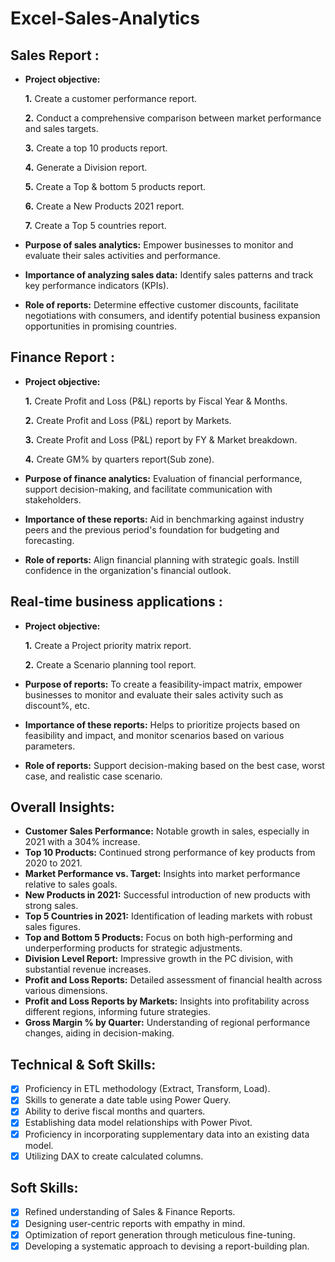 # Excel-Sales-Analytics

## Sales Report :


- **Project objective:** 

    **1.** Create a customer performance report.


    **2.** Conduct a comprehensive comparison between market performance and sales targets.


    **3.** Create a top 10 products report.

    **4.** Generate a Division report. 

  
    **5.** Create a Top & bottom 5 products report.

    **6.** Create a New Products 2021 report.


    **7.** Create a Top 5 countries report.


   
- **Purpose of sales analytics:** Empower businesses to monitor and evaluate their sales activities and performance.

- **Importance of analyzing sales data:** Identify sales patterns and track key performance indicators (KPIs).

- **Role of reports:** Determine effective customer discounts, facilitate negotiations with consumers, and identify potential business expansion opportunities in promising countries.


## Finance Report :

- **Project objective:** 

    **1.** Create Profit and Loss (P&L) reports by Fiscal Year & Months.


   **2.** Create Profit and Loss (P&L) report by Markets.


   **3.** Create Profit and Loss (P&L) report by FY & Market breakdown.


   **4.** Create GM% by quarters report(Sub zone).



- **Purpose of finance analytics:** Evaluation of financial performance, support decision-making, and facilitate communication with stakeholders.

- **Importance of these reports:** Aid in benchmarking against industry peers and the previous period's foundation for budgeting and forecasting.

- **Role of reports:** Align financial planning with strategic goals. Instill confidence in the organization's financial outlook.


## Real-time business applications :

- **Project objective:**

   **1.** Create a Project priority matrix report.

   **2.** Create a Scenario planning tool report.


- **Purpose of reports:** To create a feasibility-impact matrix, empower businesses to monitor and evaluate their sales activity such as discount%, etc.

- **Importance of these reports:** Helps to prioritize projects based on feasibility and impact, and monitor scenarios based on various parameters. 

- **Role of reports:** Support decision-making based on the best case, worst case, and realistic case scenario.

## Overall Insights:

- **Customer Sales Performance:**  Notable growth in sales, especially in 2021 with a 304% increase.
- **Top 10 Products:**  Continued strong performance of key products from 2020 to 2021.
- **Market Performance vs. Target:**  Insights into market performance relative to sales goals.
- **New Products in 2021:**  Successful introduction of new products with strong sales.
- **Top 5 Countries in 2021:**  Identification of leading markets with robust sales figures.
- **Top and Bottom 5 Products:**  Focus on both high-performing and underperforming products for strategic adjustments.
- **Division Level Report:**  Impressive growth in the PC division, with substantial revenue increases.
- **Profit and Loss Reports:**  Detailed assessment of financial health across various dimensions.
- **Profit and Loss Reports by Markets:**  Insights into profitability across different regions, informing future strategies.
- **Gross Margin % by Quarter:**  Understanding of regional performance changes, aiding in decision-making.
   
    
## Technical & Soft Skills:
- [x]	Proficiency in ETL methodology (Extract, Transform, Load).
- [x]	Skills to generate a date table using Power Query.
- [x]	Ability to derive fiscal months and quarters.
- [x]	Establishing data model relationships with Power Pivot.
- [x]	Proficiency in incorporating supplementary data into an existing data model.
- [x]	Utilizing DAX to create calculated columns.

## Soft Skills:
- [x]	Refined understanding of Sales & Finance Reports.
- [x]	Designing user-centric reports with empathy in mind.
- [x]	Optimization of report generation through meticulous fine-tuning.
- [x]	Developing a systematic approach to devising a report-building plan.

